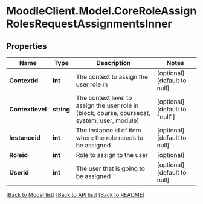 # MoodleClient.Model.CoreRoleAssignRolesRequestAssignmentsInner

## Properties

Name | Type | Description | Notes
------------ | ------------- | ------------- | -------------
**Contextid** | **int** | The context to assign the user role in | [optional] [default to null]
**Contextlevel** | **string** | The context level to assign the user role in                                     (block, course, coursecat, system, user, module) | [optional] [default to "null"]
**Instanceid** | **int** | The Instance id of item where the role needs to be assigned | [optional] [default to null]
**Roleid** | **int** | Role to assign to the user | [optional] 
**Userid** | **int** | The user that is going to be assigned | [optional] [default to null]

[[Back to Model list]](../README.md#documentation-for-models) [[Back to API list]](../README.md#documentation-for-api-endpoints) [[Back to README]](../README.md)

